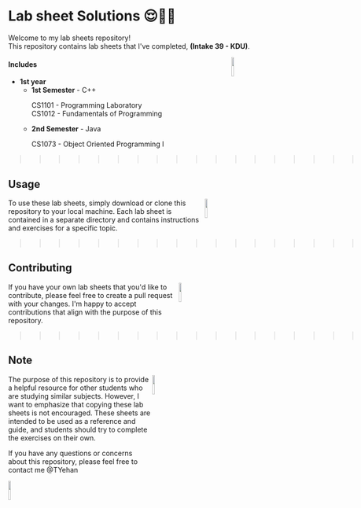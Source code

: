 # Lab sheet Solutions 😌✌🏻

Welcome to my lab sheets repository! <br>This repository contains lab sheets that I've completed, 
<b>(Intake 39 - KDU)</b>.<br> 

<img src="https://tenor.com/view/fox-cute-happy-smile-gif-13783351.gif" align="right" height="10%" width="10%">

#### Includes
<ul>
   <li>
      <b>1st year</b>
      <ul>
         <li><b>1st Semester</b> - C++</li>
            <dl>CS1101 - Programming Laboratory<br>
            CS1012 - Fundamentals of Programming</dl>
         <li><b>2nd Semester</b> - Java</li>
         <dl>CS1073 - Object Oriented Programming I</dl>
      </ul>
   </li>
   <!-- <li>
      <b>2nd year</b>
      <ul>
         <li><b>1st Semester</b></li>
         <li><b>2nd Semester</b></li>
      </ul>
   </li> -->
</ul>   

>>>>>>> >>>>>>> >>>>>>> >>>>>>> >>>>>>> >>>>>>><

## Usage

<img src="https://tenor.com/view/fox-cute-happy-smile-gif-13783351.gif" align="right" height="10%" width="10%">

To use these lab sheets, simply download or clone this repository to your local machine. Each lab sheet is contained in a separate directory and contains instructions and exercises for a specific topic.
>>>>>>> >>>>>>> >>>>>>> >>>>>>> >>>>>>> >>>>>>><

## Contributing

<img src="https://tenor.com/view/fox-cute-happy-smile-gif-13783351.gif" align="right" height="10%" width="10%">

If you have your own lab sheets that you'd like to contribute, please feel free to create a pull request with your changes. I'm happy to accept contributions that align with the purpose of this repository.
>>>>>>> >>>>>>> >>>>>>> >>>>>>> >>>>>>> >>>>>>><

<!-- <img src="https://eportfolio.utm.my/artefact/file/download.php?file=682041&view=171850&embedded=1&text=691127" align="right" height="125px" width="200px"> -->


## Note

<img src="https://tenor.com/view/fox-cute-happy-smile-gif-13783351.gif" align="right" height="10%" width="10%">

The purpose of this repository is to provide a helpful resource for other students who are studying similar subjects. However, I want to emphasize that copying these lab sheets is not encouraged. These sheets are intended to be used as a reference and guide, and students should try to complete the exercises on their own.

If you have any questions or concerns about this repository, please feel free to contact me @TYehan

<img src="https://tenor.com/view/fox-cute-happy-smile-gif-13783351.gif" align="center" height="10%" width="10%">
